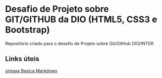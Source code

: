 # Desafio de Projeto sobre GIT/GITHUB da DIO (HTML5, CSS3 e Bootstrap)
Repositório criado para o desafio de Projeto sobre Git/GitHub DIO/INTER

## Links úteis 
[sintaxe Basica Markdown](https://www.markdownguide.org/basic-syntax/)
